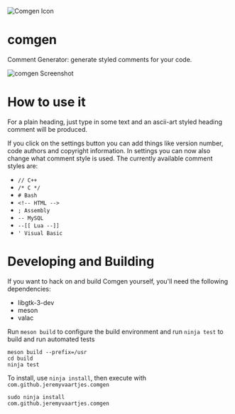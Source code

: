 ![Comgen Icon](https://raw.githubusercontent.com/jeremyvaartjes/comgen/master/comgen.png)

comgen
======

Comment Generator: generate styled comments for your code.

![comgen Screenshot](https://raw.githubusercontent.com/jeremyvaartjes/comgen/master/data/screenshot-3.png)

How to use it
=============
For a plain heading, just type in some text and an ascii-art styled heading comment will be produced.

If you click on the settings button you can add things like version number, code authors and copyright information.
In settings you can now also change what comment style is used. The currently available comment styles are:
- `// C++`
- `/* C */`
- `# Bash`
- `<!-- HTML -->`
- `; Assembly`
- `-- MySQL`
- `--[[ Lua --]]`
- `' Visual Basic`

Developing and Building
=======================

If you want to hack on and build Comgen yourself, you'll need the following dependencies:

* libgtk-3-dev
* meson
* valac

Run `meson build` to configure the build environment and run `ninja test` to build and run automated tests

```
meson build --prefix=/usr
cd build
ninja test
```

To install, use `ninja install`, then execute with `com.github.jeremyvaartjes.comgen`

```
sudo ninja install
com.github.jeremyvaartjes.comgen
```
